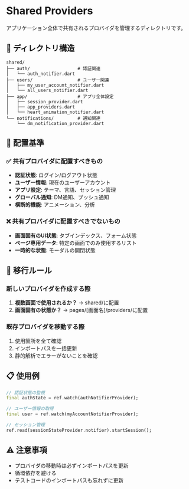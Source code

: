 # Shared Providers

アプリケーション全体で共有されるプロバイダを管理するディレクトリです。

## 📁 ディレクトリ構造

```
shared/
├── auth/                  # 認証関連
│   └── auth_notifier.dart
├── users/                 # ユーザー関連
│   ├── my_user_account_notifier.dart
│   └── all_users_notifier.dart
├── app/                   # アプリ全体設定
│   ├── session_provider.dart
│   ├── app_providers.dart
│   └── heart_animation_notifier.dart
└── notifications/         # 通知関連
    └── dm_notification_provider.dart
```

## 🎯 配置基準

### ✅ 共有プロバイダに配置すべきもの

- **認証状態**: ログイン/ログアウト状態
- **ユーザー情報**: 現在のユーザーアカウント
- **アプリ設定**: テーマ、言語、セッション管理
- **グローバル通知**: DM通知、プッシュ通知
- **横断的機能**: アニメーション、分析

### ❌ 共有プロバイダに配置すべきでないもの

- **画面固有のUI状態**: タブインデックス、フォーム状態
- **ページ専用データ**: 特定の画面でのみ使用するリスト
- **一時的な状態**: モーダルの開閉状態

## 🔄 移行ルール

### 新しいプロバイダを作成する際

1. **複数画面で使用されるか？** → shared/に配置
2. **画面固有の状態か？** → pages/[画面名]/providers/に配置

### 既存プロバイダを移動する際

1. 使用箇所を全て確認
2. インポートパスを一括更新
3. 静的解析でエラーがないことを確認

## 📋 使用例

```dart
// 認証状態の監視
final authState = ref.watch(authNotifierProvider);

// ユーザー情報の取得
final user = ref.watch(myAccountNotifierProvider);

// セッション管理
ref.read(sessionStateProvider.notifier).startSession();
```

## ⚠️ 注意事項

- プロバイダの移動時は必ずインポートパスを更新
- 循環依存を避ける
- テストコードのインポートパスも忘れずに更新